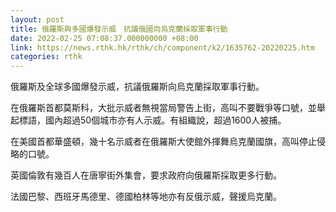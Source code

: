 ```yaml
---
layout: post
title: 俄羅斯與多國爆發示威　抗議俄國向烏克蘭採取軍事行動
date: 2022-02-25 07:08:37.000000000 +08:00
link: https://news.rthk.hk/rthk/ch/component/k2/1635762-20220225.htm
categories: rthk
---
```


俄羅斯及全球多國爆發示威，抗議俄羅斯向烏克蘭採取軍事行動。

在俄羅斯首都莫斯科，大批示威者無視當局警告上街，高叫不要戰爭等口號，並舉起標語，國內超過50個城市亦有人示威。有組織說，超過1600人被捕。

在美國首都華盛頓，幾十名示威者在俄羅斯大使館外揮舞烏克蘭國旗，高叫停止侵略的口號。

英國倫敦有幾百人在唐寧街外集會，要求政府向俄羅斯採取更多行動。

法國巴黎、西班牙馬德里、德國柏林等地亦有反俄示威，聲援烏克蘭。
